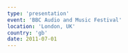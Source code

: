 ```yaml
---
type: 'presentation'
event: 'BBC Audio and Music Festival'
location: 'London, UK'
country: 'gb'
date: 2011-07-01
---
```

